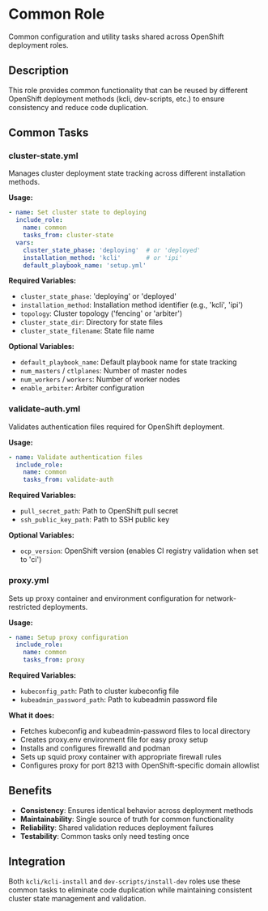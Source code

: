 # Common Role

Common configuration and utility tasks shared across OpenShift deployment roles.

## Description

This role provides common functionality that can be reused by different OpenShift deployment methods (kcli, dev-scripts, etc.) to ensure consistency and reduce code duplication.

## Common Tasks

### cluster-state.yml

Manages cluster deployment state tracking across different installation methods.

**Usage:**
```yaml
- name: Set cluster state to deploying
  include_role:
    name: common
    tasks_from: cluster-state
  vars:
    cluster_state_phase: 'deploying'  # or 'deployed'
    installation_method: 'kcli'       # or 'ipi'
    default_playbook_name: 'setup.yml'
```

**Required Variables:**
- `cluster_state_phase`: 'deploying' or 'deployed'
- `installation_method`: Installation method identifier (e.g., 'kcli', 'ipi')
- `topology`: Cluster topology ('fencing' or 'arbiter')
- `cluster_state_dir`: Directory for state files
- `cluster_state_filename`: State file name

**Optional Variables:**
- `default_playbook_name`: Default playbook name for state tracking
- `num_masters` / `ctlplanes`: Number of master nodes
- `num_workers` / `workers`: Number of worker nodes
- `enable_arbiter`: Arbiter configuration

### validate-auth.yml

Validates authentication files required for OpenShift deployment.

**Usage:**
```yaml
- name: Validate authentication files
  include_role:
    name: common
    tasks_from: validate-auth
```

**Required Variables:**
- `pull_secret_path`: Path to OpenShift pull secret
- `ssh_public_key_path`: Path to SSH public key

**Optional Variables:**
- `ocp_version`: OpenShift version (enables CI registry validation when set to 'ci')

### proxy.yml

Sets up proxy container and environment configuration for network-restricted deployments.

**Usage:**
```yaml
- name: Setup proxy configuration
  include_role:
    name: common
    tasks_from: proxy
```

**Required Variables:**
- `kubeconfig_path`: Path to cluster kubeconfig file
- `kubeadmin_password_path`: Path to kubeadmin password file

**What it does:**
- Fetches kubeconfig and kubeadmin-password files to local directory
- Creates proxy.env environment file for easy proxy setup
- Installs and configures firewalld and podman
- Sets up squid proxy container with appropriate firewall rules
- Configures proxy for port 8213 with OpenShift-specific domain allowlist

## Benefits

- **Consistency**: Ensures identical behavior across deployment methods
- **Maintainability**: Single source of truth for common functionality
- **Reliability**: Shared validation reduces deployment failures
- **Testability**: Common tasks only need testing once

## Integration

Both `kcli/kcli-install` and `dev-scripts/install-dev` roles use these common tasks to eliminate code duplication while maintaining consistent cluster state management and validation.

 